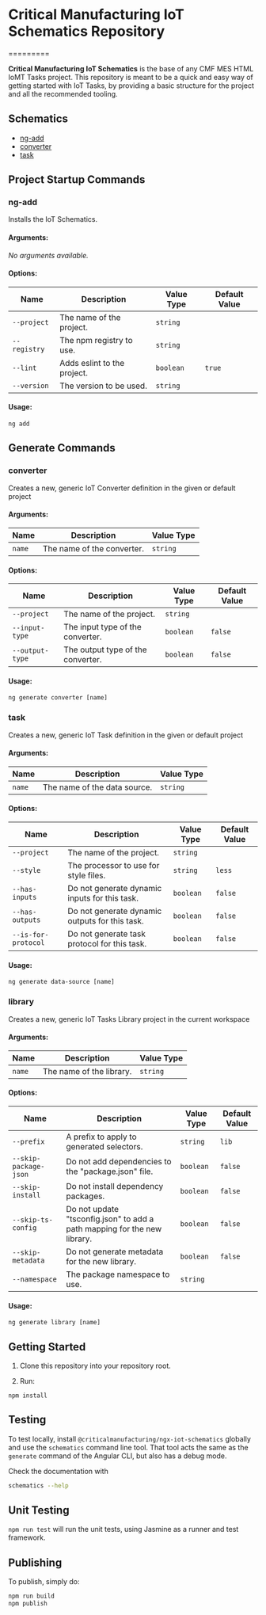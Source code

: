 # **Critical Manufacturing IoT Schematics Repository**

=========

**Critical Manufacturing IoT Schematics** is the base of any CMF MES HTML IoMT Tasks project. This repository is meant to be a quick and easy way of getting started with IoT Tasks, by providing a basic structure for the project and all the recommended tooling.

## **Schematics**

- [ng-add](#ng-add)
- [converter](#converter)
- [task](#task)

## **Project Startup Commands**

### **ng-add**

Installs the IoT Schematics.

#### **Arguments:**

_No arguments available._

#### **Options:**

| Name         | Description                 | Value Type | Default Value |
| ------------ | --------------------------- | ---------- | ------------- |
| `--project`  | The name of the project.    | `string`   |               |
| `--registry` | The npm registry to use.    | `string`   |               |
| `--lint`     | Adds eslint to the project. | `boolean`  | `true`        |
| `--version`  | The version to be used.     | `string`   |               |

#### **Usage:**

```
ng add
```

## **Generate Commands**

### **converter**

Creates a new, generic IoT Converter definition in the given or default project

#### **Arguments:**

| Name   | Description                | Value Type |
| ------ | -------------------------- | ---------- |
| `name` | The name of the converter. | `string`   |

#### **Options:**

| Name            | Description                       | Value Type | Default Value |
| --------------- | --------------------------------- | ---------- | ------------- |
| `--project`     | The name of the project.          | `string`   |               |
| `--input-type`  | The input type of the converter.  | `boolean`  | `false`       |
| `--output-type` | The output type of the converter. | `boolean`  | `false`       |

#### **Usage:**

```
ng generate converter [name]
```

### **task**

Creates a new, generic IoT Task definition in the given or default project

#### **Arguments:**

| Name   | Description                  | Value Type |
| ------ | ---------------------------- | ---------- |
| `name` | The name of the data source. | `string`   |

#### **Options:**

| Name                | Description                                    | Value Type | Default Value |
| ------------------- | ---------------------------------------------- | ---------- | ------------- |
| `--project`         | The name of the project.                       | `string`   |               |
| `--style`           | The processor to use for style files.          | `string`   | `less`        |
| `--has-inputs`      | Do not generate dynamic inputs for this task.  | `boolean`  | `false`       |
| `--has-outputs`     | Do not generate dynamic outputs for this task. | `boolean`  | `false`       |
| `--is-for-protocol` | Do not generate task protocol for this task.   | `boolean`  | `false`       |

#### **Usage:**

```
ng generate data-source [name]
```

### **library**

Creates a new, generic IoT Tasks Library project in the current workspace

#### **Arguments:**

| Name   | Description              | Value Type |
| ------ | ------------------------ | ---------- |
| `name` | The name of the library. | `string`   |

#### **Options:**

| Name                  | Description                                                              | Value Type | Default Value |
| --------------------- | ------------------------------------------------------------------------ | ---------- | ------------- |
| `--prefix`            | A prefix to apply to generated selectors.                                | `string`   | `lib`         |
| `--skip-package-json` | Do not add dependencies to the "package.json" file.                      | `boolean`  | `false`       |
| `--skip-install`      | Do not install dependency packages.                                      | `boolean`  | `false`       |
| `--skip-ts-config`    | Do not update "tsconfig.json" to add a path mapping for the new library. | `boolean`  | `false`       |
| `--skip-metadata`     | Do not generate metadata for the new library.                            | `boolean`  | `false`       |
| `--namespace`         | The package namespace to use.                                            | `string`   |               |

#### **Usage:**

```
ng generate library [name]
```

## **Getting Started**

1. Clone this repository into your repository root.

2. Run:

```
npm install
```

## **Testing**

To test locally, install `@criticalmanufacturing/ngx-iot-schematics` globally and use the `schematics` command line tool. That tool acts the same as the `generate` command of the Angular CLI, but also has a debug mode.

Check the documentation with

```bash
schematics --help
```

## **Unit Testing**

`npm run test` will run the unit tests, using Jasmine as a runner and test framework.

## **Publishing**

To publish, simply do:

```bash
npm run build
npm publish
```
